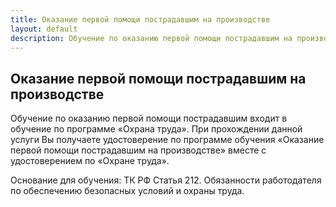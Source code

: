 ```yaml
---
title: Оказание первой помощи пострадавшим на производстве
layout: default
description: Обучение по оказанию первой помощи пострадавшим на производстве
---
```


## Оказание первой помощи пострадавшим на производстве

Обучение по оказанию первой помощи пострадавшим входит в обучение по программе «Охрана труда». При прохождении данной услуги Вы получаете удостоверение по программе обучения «Оказание первой помощи пострадавшим на производстве» вместе с удостоверением по «Охране труда».

Основание для обучения: ТК РФ Статья 212. Обязанности работодателя по обеспечению безопасных условий и охраны труда.
